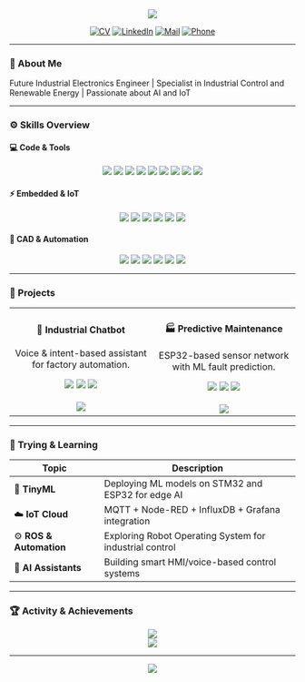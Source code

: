 <!-- HEADER -->
<div align="center">
  <img src="https://capsule-render.vercel.app/api?type=waving&color=0:1e3c72,100:2a5298&height=200&text=Habib%20Saadallah&fontSize=52&fontColor=f6f6f6&animation=twinkling&fontAlignY=35&desc=Industrial%20Electronics%20Engineer%20|%20Embedded%20Systems%20&%20AI&descSize=20&descAlignY=55" />
</div>

<div align="center">

[![CV](https://img.shields.io/badge/Download_CV-2a5298?style=flat-square&logo=googledrive&logoColor=white)](https://drive.google.com/file/d/1PnfB4yIuwOfIFQPrhTO3yh2T78YQqohu/view?usp=drive_link)
[![LinkedIn](https://img.shields.io/badge/habib--saadallah-0077B5?style=flat-square&logo=linkedin&logoColor=white)](https://www.linkedin.com/in/habib-saadallah-669664260)
[![Mail](https://img.shields.io/badge/habibsaadallah2@gmail.com-D14836?style=flat-square&logo=gmail&logoColor=white)](mailto:habibsaadallah2@gmail.com)
[![Phone](https://img.shields.io/badge/+216%2022869802-25D366?style=flat-square&logo=whatsapp)](tel:+21622869802)

</div>

---

### 👋 About Me  

Future Industrial Electronics Engineer | Specialist in Industrial Control and Renewable Energy | Passionate about AI and IoT  

---

### ⚙️ Skills Overview  

#### 💻 Code & Tools  
<div align="center">
<img src="https://img.shields.io/badge/Python-3776AB?style=for-the-badge&logo=python&logoColor=white" />
<img src="https://img.shields.io/badge/C-00599C?style=for-the-badge&logo=c&logoColor=white" />
<img src="https://img.shields.io/badge/C++-00599C?style=for-the-badge&logo=cplusplus&logoColor=white" />
<img src="https://img.shields.io/badge/Flask-000000?style=for-the-badge&logo=flask&logoColor=white" />
<img src="https://img.shields.io/badge/GitHub-181717?style=for-the-badge&logo=github&logoColor=white" />
<img src="https://img.shields.io/badge/MATLAB-FF8200?style=for-the-badge&logo=mathworks&logoColor=white" />
<img src="https://img.shields.io/badge/SQLite-07405E?style=for-the-badge&logo=sqlite&logoColor=white" />
<img src="https://img.shields.io/badge/OpenCV-27338e?style=for-the-badge&logo=opencv&logoColor=white" />
<img src="https://img.shields.io/badge/TensorFlow-FF6F00?style=for-the-badge&logo=tensorflow&logoColor=white" />
</div>

#### ⚡ Embedded & IoT  
<div align="center">
<img src="https://img.shields.io/badge/ESP32-E7352C?style=for-the-badge&logo=espressif&logoColor=white" />
<img src="https://img.shields.io/badge/STM32-03234B?style=for-the-badge&logo=stmicroelectronics&logoColor=white" />
<img src="https://img.shields.io/badge/Raspberry%20Pi-A22846?style=for-the-badge&logo=raspberrypi&logoColor=white" />
<img src="https://img.shields.io/badge/Arduino-00979D?style=for-the-badge&logo=arduino&logoColor=white" />
<img src="https://img.shields.io/badge/MQTT-660066?style=for-the-badge&logo=mqtt&logoColor=white" />
<img src="https://img.shields.io/badge/Linux-000000?style=for-the-badge&logo=linux&logoColor=white" />
</div>

#### 🧰 CAD & Automation  
<div align="center">
<img src="https://img.shields.io/badge/TIA%20Portal-0064A0?style=for-the-badge&logo=siemens&logoColor=white" />
<img src="https://img.shields.io/badge/LabVIEW-FFDB33?style=for-the-badge&logo=ni&logoColor=black" />
<img src="https://img.shields.io/badge/KiCad-314CB0?style=for-the-badge&logo=kicad&logoColor=white" />
<img src="https://img.shields.io/badge/Simulink-8ACA25?style=for-the-badge&logo=mathworks&logoColor=white" />
<img src="https://img.shields.io/badge/Proteus-2B579A?style=for-the-badge&logoColor=white" />
<img src="https://img.shields.io/badge/PLC%20Programming-0064A0?style=for-the-badge&logo=siemens&logoColor=white" />
</div>

---

### 🚀 Projects  
<div align="center">
<table>
<tr>

<!-- Industrial Chatbot -->
<td align="center" width="250">
  <h4>🤖 Industrial Chatbot</h4>
  <p>Voice & intent-based assistant for factory automation.</p>
  <img src="https://img.shields.io/badge/Python-3776AB?style=flat&logo=python&logoColor=white"/> 
  <img src="https://img.shields.io/badge/Flask-000000?style=flat&logo=flask&logoColor=white"/> 
  <img src="https://img.shields.io/badge/SQLite-07405E?style=flat&logo=sqlite&logoColor=white"/>
  <br><br>
  <a href="https://github.com/Hbib316/AI-Voice-Chatbot.git" target="_blank">
    <img src="https://img.shields.io/badge/View_Project-2a5298?style=for-the-badge&logo=github&logoColor=white" />
  </a>
</td>

<!-- Predictive Maintenance -->
<td align="center" width="250">
  <h4>🏭 Predictive Maintenance</h4>
  <p>ESP32-based sensor network with ML fault prediction.</p>
  <img src="https://img.shields.io/badge/ESP32-E7352C?style=flat&logo=espressif&logoColor=white"/> 
  <img src="https://img.shields.io/badge/MQTT-660066?style=flat&logo=mqtt&logoColor=white"/> 
  <img src="https://img.shields.io/badge/Python-3776AB?style=flat&logo=python&logoColor=white"/>
  <br><br>
  <a href="https://github.com/Hbib316/diagnostic_machine.git" target="_blank">
    <img src="https://img.shields.io/badge/View_Project-2a5298?style=for-the-badge&logo=github&logoColor=white" />
  </a>
</td>
</tr>
</table>
</div>

---

### 🧪 Trying & Learning  

<div align="center">

| Topic | Description |
|-------|--------------|
| 🧠 **TinyML** | Deploying ML models on STM32 and ESP32 for edge AI |
| ☁️ **IoT Cloud** | MQTT + Node-RED + InfluxDB + Grafana integration |
| ⚙️ **ROS & Automation** | Exploring Robot Operating System for industrial control |
| 💬 **AI Assistants** | Building smart HMI/voice-based control systems |

</div>

---

### 🏆 Activity & Achievements  

<div align="center">
  <img src="https://github-profile-trophy.vercel.app/?username=Hbib316&theme=tokyonight&no-frame=true&margin-w=10" />
  <br>
  <img src="https://github-readme-streak-stats.herokuapp.com/?user=Hbib316&theme=tokyonight&hide_border=true" />
</div>

---

<div align="center">
  <img src="https://capsule-render.vercel.app/api?type=waving&color=0:2a5298,100:1e3c72&height=100&section=footer" />
</div>
